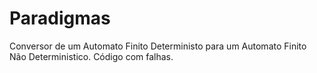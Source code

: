 
# Paradigmas

Conversor de um Automato Finito Deterministo para um Automato Finito Não Deterministico. Código com falhas.

 
